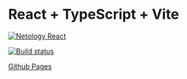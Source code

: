 # React + TypeScript + Vite

[![Netology React](https://github.com/coolpak/ra_forms/actions/workflows/web.yml/badge.svg?branch=main)](https://github.com/coolpak/ra_forms/actions/workflows/web.yml)

[![Build status](https://ci.appveyor.com/api/projects/status/x0kwb6mmkm5gm3k2?svg=true)](https://ci.appveyor.com/project/CoolPaK/ra-forms)


[Github Pages](https://coolpak.github.io/ra_forms/)